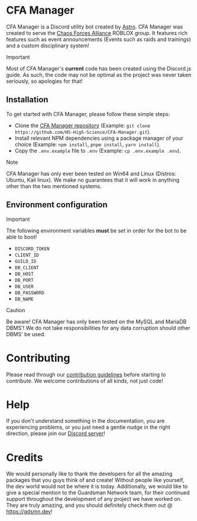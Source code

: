 # CFA Manager
CFA Manager is a Discord utility bot created by [Astro](https://github.com/AstroHWeston). CFA Manager was created to serve the [Chaos Forces Alliance](https://www.roblox.com/communities/35039433/CFA-Chaos-Forces-Alliance) ROBLOX group. It features rich features such as event announcements (Events such as raids and trainings) and a custom disciplinary system!

> [!IMPORTANT]
> Most of CFA Manager's **current** code has been created using the Discord.js guide. As such, the code may not be optimal as the project was never taken seriously, so apologies for that!

## Installation
To get started with CFA Manager, please follow these simple steps:

- Clone the [CFA Manager repository](https://github.com/HS-High-Science/CFA-Manager.git) (Example: `git clone https://github.com/HS-High-Science/CFA-Manager.git`).
- Install relevant NPM dependencies using a package manager of your choice (Example: `npm install`, `pnpm install`, `yarn install`).
- Copy the `.env.example` file to `.env` (Example: `cp .env.example .env`).

> [!NOTE]
> CFA Manager has only ever been tested on Win64 and Linux (Distros: Ubuntu, Kali linux). We make no guarantees that it will work in anything other than the two mentioned systems.

## Environment configuration
> [!IMPORTANT]
> The following environment variables **must** be set in order for the bot to be able to boot!

- `DISCORD_TOKEN`
- `CLIENT_ID`
- `GUILD_ID`
- `DB_CLIENT`
- `DB_HOST`
- `DB_PORT`
- `DB_USER`
- `DB_PASSWORD`
- `DB_NAME`

> [!CAUTION]
> Be aware! CFA Manager has only been tested on the MySQL and MariaDB DBMS'! We do not take responsibilities for any data corruption should other DBMS' be used.

# Contributing
Please read through our [contribution guidelines](./CODE_OF_CONDUCT.md) before starting to contribute. We welcome contributions of all kinds, not just code!

# Help
If you don't understand something in the documentation, you are experiencing problems, or you just need a gentle nudge in the right direction, please join our [Discord server](https://discord.gg/C9cPJGz37N)!

# Credits
We would personally like to thank the developers for all the amazing packages that you guys think of and create! Without people like yourself, the dev world would not be where it is today.
Additionally, we would like to give a special mention to the Guardsman Network team, for their continued support throughout the development of any project we have worked on. They are truly amazing, and you should definitely check them out @ https://gdsmn.dev!
